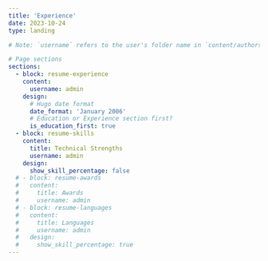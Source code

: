 ```yaml
---
title: 'Experience'
date: 2023-10-24
type: landing

# Note: `username` refers to the user's folder name in `content/authors/`

# Page sections
sections:
  - block: resume-experience
    content:
      username: admin
    design:
      # Hugo date format
      date_format: 'January 2006'
      # Education or Experience section first?
      is_education_first: true
  - block: resume-skills
    content:
      title: Technical Strengths
      username: admin
    design:
      show_skill_percentage: false
  # - block: resume-awards
  #   content:
  #     title: Awards
  #     username: admin
  # - block: resume-languages
  #   content:
  #     title: Languages
  #     username: admin
  #   design:
  #     show_skill_percentage: true
---
```

